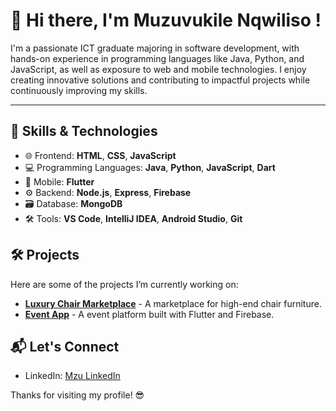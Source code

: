 # 👋 Hi there, I'm Muzuvukile Nqwiliso ! 

I'm a passionate ICT graduate majoring in software development, with hands-on experience in programming languages like Java, Python, and JavaScript, as well as exposure to web and mobile technologies. I enjoy creating innovative solutions and contributing to impactful projects while continuously improving my skills.

---


## 🚀 Skills & Technologies
- 🌐 Frontend: **HTML**, **CSS**, **JavaScript**
- 💻 Programming Languages: **Java**, **Python**, **JavaScript**, **Dart**
- 📱 Mobile: **Flutter**
- ⚙️ Backend: **Node.js**, **Express**, **Firebase**
- 🗃️ Database: **MongoDB**
- 🛠️ Tools: **VS Code**, **IntelliJ IDEA**, **Android Studio**, **Git**

## 🛠️ Projects
Here are some of the projects I’m currently working on:
- [**Luxury Chair Marketplace**](https://github.com/Mzuvio/Sitewise) - A marketplace for high-end chair furniture.
- [**Event App**](https://github.com/Mzuvio/Eventlink) - A event platform built with Flutter and Firebase.

## 📬 Let's Connect
- LinkedIn: [Mzu LinkedIn](https://www.linkedin.com/in/muzuvukile-nqwiliso-9722122a2)

Thanks for visiting my profile! 😎
